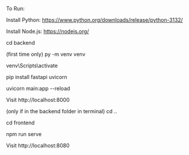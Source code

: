To Run:

Install Python: https://www.python.org/downloads/release/python-3132/

Install Node.js: https://nodejs.org/

cd backend

(first time only) py -m venv venv

venv\Scripts\activate

pip install fastapi uvicorn

uvicorn main:app --reload

Visit http://localhost:8000

(only if in the backend folder in terminal) cd ..

cd frontend

npm run serve

Visit http://localhost:8080
